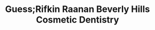 ---
title: "Guess;Rifkin Raanan Beverly Hills Cosmetic Dentistry"
url: /beverly-hills/guess-rifkin-raanan-beverly-hills-cosmetic-dentistry/
shop: Kleidung
---